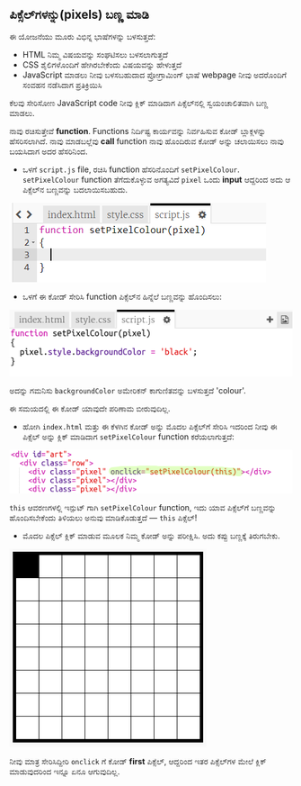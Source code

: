 ## ಪಿಕ್ಸೆಲ್‌ಗಳನ್ನು(pixels) ಬಣ್ಣ ಮಾಡಿ

ಈ ಯೋಜನೆಯು ಮೂರು ವಿಭಿನ್ನ ಭಾಷೆಗಳನ್ನು ಬಳಸುತ್ತದೆ:

+ HTML ನಿಮ್ಮ ವಿಷಯವನ್ನು ಸಂಘಟಿಸಲು ಬಳಸಲಾಗುತ್ತದೆ
+ CSS ಶೈಲಿಗಳೊಂದಿಗೆ ಹೇಗಿರಬೇಕೆಂದು ವಿಷಯವನ್ನು ಹೇಳುತ್ತದೆ
+ JavaScript ಮಾಡಲು ನೀವು ಬಳಸಬಹುದಾದ ಪ್ರೋಗ್ರಾಮಿಂಗ್ ಭಾಷೆ webpage ನೀವು ಅದರೊಂದಿಗೆ ಸಂವಹನ ನಡೆಸಿದಾಗ ಪ್ರತಿಕ್ರಿಯಿಸಿ

ಕೆಲವು ಸೇರಿಸೋಣ JavaScript code ನೀವು ಕ್ಲಿಕ್ ಮಾಡಿದಾಗ ಪಿಕ್ಸೆಲ್‌ನಲ್ಲಿ ಸ್ವಯಂಚಾಲಿತವಾಗಿ ಬಣ್ಣ ಮಾಡಲು.

ನಾವು ರಚಿಸುತ್ತೇವೆ **function**. Functions ನಿರ್ದಿಷ್ಟ ಕಾರ್ಯವನ್ನು ನಿರ್ವಹಿಸುವ ಕೋಡ್ ಬ್ಲಾಕ್ಗಳನ್ನು ಹೆಸರಿಸಲಾಗಿದೆ. ನಾವು ಮಾಡಬಲ್ಲೆವು **call** function ನಾವು ಹೊಂದಿರುವ ಕೋಡ್ ಅನ್ನು ಚಲಾಯಿಸಲು ನಾವು ಬಯಸಿದಾಗ ಅದರ ಹೆಸರಿನಿಂದ.

+ ಒಳಗೆ `script.js` file, ರಚಿಸಿ function ಹೆಸರಿನೊಂದಿಗೆ `setPixelColour`. `setPixelColour` function ತೆಗೆದುಕೊಳ್ಳುವ ಅಗತ್ಯವಿದೆ `pixel` ಒಂದು **input** ಆದ್ದರಿಂದ ಅದು ಆ ಪಿಕ್ಸೆಲ್‌ನ ಬಣ್ಣವನ್ನು ಬದಲಾಯಿಸಬಹುದು.

![ಕಾರ್ಯವನ್ನು ರಚಿಸಿ](images/create-function.png)

+ ಒಳಗೆ ಈ ಕೋಡ್ ಸೇರಿಸಿ function ಪಿಕ್ಸೆಲ್‌ನ ಹಿನ್ನೆಲೆ ಬಣ್ಣವನ್ನು ಹೊಂದಿಸಲು:

![screenshot](images/pixel-art-set-pixel-colour.png)

ಅದನ್ನು ಗಮನಿಸು `backgroundColor` ಅಮೇರಿಕನ್ ಕಾಗುಣಿತವನ್ನು ಬಳಸುತ್ತದೆ 'colour'.

ಈ ಸಮಯದಲ್ಲಿ ಈ ಕೋಡ್ ಯಾವುದೇ ಪರಿಣಾಮ ಬೀರುವುದಿಲ್ಲ.

+ ಹೋಗಿ `index.html` ಮತ್ತು ಈ ಕೆಳಗಿನ ಕೋಡ್ ಅನ್ನು ಮೊದಲ ಪಿಕ್ಸೆಲ್‌ಗೆ ಸೇರಿಸಿ ಇದರಿಂದ ನೀವು ಈ ಪಿಕ್ಸೆಲ್ ಅನ್ನು ಕ್ಲಿಕ್ ಮಾಡಿದಾಗ `setPixelColour` function ಕರೆಯಲಾಗುತ್ತದೆ:

![screenshot](images/pixel-art-onclick.png)

`this` ಆವರಣಗಳಲ್ಲಿ ಇನ್ಪುಟ್ ಗಾಗಿ `setPixelColour` function, ಇದು ಯಾವ ಪಿಕ್ಸೆಲ್‌ಗೆ ಬಣ್ಣವನ್ನು ಹೊಂದಿಸಬೇಕೆಂದು ತಿಳಿಯಲು ಅನುವು ಮಾಡಿಕೊಡುತ್ತದೆ — `this` ಪಿಕ್ಸೆಲ್!

+ ಮೊದಲ ಪಿಕ್ಸೆಲ್ ಕ್ಲಿಕ್ ಮಾಡುವ ಮೂಲಕ ನಿಮ್ಮ ಕೋಡ್ ಅನ್ನು ಪರೀಕ್ಷಿಸಿ. ಅದು ಕಪ್ಪು ಬಣ್ಣಕ್ಕೆ ತಿರುಗಬೇಕು.

![screenshot](images/pixel-art-black.png)

ನೀವು ಮಾತ್ರ ಸೇರಿಸಿದ್ದೀರಿ `onclick` ಗೆ ಕೋಡ್ **first** ಪಿಕ್ಸೆಲ್, ಆದ್ದರಿಂದ ಇತರ ಪಿಕ್ಸೆಲ್‌ಗಳ ಮೇಲೆ ಕ್ಲಿಕ್ ಮಾಡುವುದರಿಂದ ಇನ್ನೂ ಏನೂ ಆಗುವುದಿಲ್ಲ.